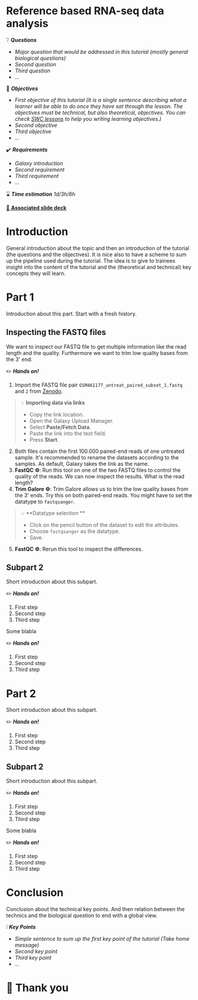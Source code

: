 Reference based RNA-seq data analysis
=====================================

:grey_question: ***Questions***

- *Major question that would be addressed in this tutorial (mostly general biological questions)*
- *Second question*
- *Third question*
- *...*

:dart: ***Objectives***

- *First objective of this tutorial (It is a single sentence describing what a learner will be able to do once they have sat through the lesson. The objectives must be technical, but also theoretical, objectives. You can check [SWC lessons](http://swcarpentry.github.io/instructor-training/19-lessons/) to help you writing learning objectives.)*
- *Second objective*
- *Third objective*
- *...*

:heavy_check_mark: ***Requirements***

- *Galaxy introduction*
- *Second requirement*
- *Third requirement*
- *...*

:hourglass: ***Time estimation*** *1d/3h/6h*

[:book: **Associated slide deck**](http://bgruening.github.io/training-material/RNA-Seq/slides/ref_based.html)

# Introduction

General introduction about the topic and then an introduction of the tutorial (the questions and the objectives). It is nice also to have a scheme to sum up the pipeline used during the tutorial. The idea is to give to trainees insight into the content of the tutorial and the (theoretical and technical) key concepts they will learn.

# Part 1

Introduction about this part. Start with a fresh history.

## Inspecting the FASTQ files

We want to inspect our FASTQ file to get multiple information like the read length and the quality. Furthermore we want to trim low quality bases from the 3' end.

:pencil2: ***Hands on!***

1. Import the FASTQ file pair `GSM461177_untreat_paired_subset_1.fastq` and `2` from [Zenodo](http://dx.doi.org/10.5281/zenodo.61771).

> :bulb: **Importing data via links**
> * Copy the link location.
> * Open the Galaxy Upload Manager.
> * Select **Paste/Fetch Data**.
> * Paste the link into the text field.
> * Press **Start**.

2. Both files contain the first 100.000 paired-end reads of one untreated sample. It's recommended to rename the datasets according to the samples. As default, Galaxy takes the link as the name.
3. **FastQC ⚙**: Run this tool on one of the two FASTQ files to control the quality of the reads. We can now inspect the results. What is the read length? 
4. **Trim Galore ⚙**: Trim Galore allows us to trim the low quality bases from the 3' ends. Try this on both paired-end reads. You might have to set the datatype to `fastqsanger`.

> :bulb: **Datatype selection **
> * Click on the pencil button of the dataset to edit the attributes.
> * Choose `fastqsanger` as the datatype.
> * Save.

5. **FastQC ⚙**: Rerun this tool to inspect the differences. 

## Subpart 2

Short introduction about this subpart.

:pencil2: ***Hands on!***

1. First step
2. Second step
3. Third step

Some blabla

:pencil2: ***Hands on!***

1. First step
2. Second step
3. Third step

# Part 2

Short introduction about this subpart.

:pencil2: ***Hands on!***

1. First step
2. Second step
3. Third step

## Subpart 2

Short introduction about this subpart.

:pencil2: ***Hands on!***

1. First step
2. Second step
3. Third step

Some blabla

:pencil2: ***Hands on!***

1. First step
2. Second step
3. Third step

# Conclusion

Conclusion about the technical key points. And then relation between the technics and the biological question to end with a global view.

:grey_exclamation: ***Key Points***

- *Simple sentence to sum up the first key point of the tutorial (Take home message)*
- *Second key point*
- *Third key point*
- *...*

# :clap: Thank you
